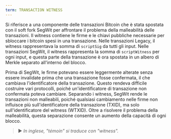 ```yaml
---
term: TRANSACTION WITNESS
---
```


Si riferisce a una componente delle transazioni Bitcoin che è stata spostata con il soft fork SegWit per affrontare il problema della malleabilità delle transazioni. Il witness contiene le firme e le chiavi pubbliche necessarie per sbloccare i bitcoin spesi in una transazione. Nelle transazioni Legacy, il witness rappresentava la somma di `scriptSig` da tutti gli input. Nelle transazioni SegWit, il witness rappresenta la somma di `scriptWitness` per ogni input, e questa parte della transazione è ora spostata in un albero di Merkle separato all'interno del blocco.

Prima di SegWit, le firme potevano essere leggermente alterate senza essere invalidate prima che una transazione fosse confermata, il che cambiava l'identificatore della transazione. Questo rendeva difficile costruire vari protocolli, poiché un'identificatore di transazione non confermata poteva cambiare. Separando i witness, SegWit rende le transazioni non malleabili, poiché qualsiasi cambiamento nelle firme non influisce più sull'identificatore della transazione (TXID), ma solo sull'identificatore del witness (WTXID). Oltre a risolvere il problema della malleabilità, questa separazione consente un aumento della capacità di ogni blocco.

> ► *In inglese, "témoin" si traduce con "witness".*